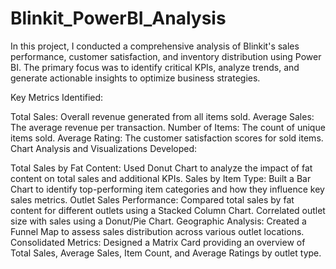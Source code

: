 # Blinkit_PowerBI_Analysis
In this project, I conducted a comprehensive analysis of Blinkit's sales performance, customer satisfaction, and inventory distribution using Power BI. The primary focus was to identify critical KPIs, analyze trends, and generate actionable insights to optimize business strategies.

Key Metrics Identified:

Total Sales: Overall revenue generated from all items sold.
Average Sales: The average revenue per transaction.
Number of Items: The count of unique items sold.
Average Rating: The customer satisfaction scores for sold items.
Chart Analysis and Visualizations Developed:

Total Sales by Fat Content: Used Donut Chart to analyze the impact of fat content on total sales and additional KPIs.
Sales by Item Type: Built a Bar Chart to identify top-performing item categories and how they influence key sales metrics.
Outlet Sales Performance:
Compared total sales by fat content for different outlets using a Stacked Column Chart.
Correlated outlet size with sales using a Donut/Pie Chart.
Geographic Analysis: Created a Funnel Map to assess sales distribution across various outlet locations.
Consolidated Metrics: Designed a Matrix Card providing an overview of Total Sales, Average Sales, Item Count, and Average Ratings by outlet type.
